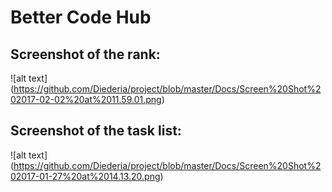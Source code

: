 # Better Code Hub

## Screenshot of the rank:
![alt text] (https://github.com/Diederia/project/blob/master/Docs/Screen%20Shot%202017-02-02%20at%2011.59.01.png)

## Screenshot of the task list:
![alt text] (https://github.com/Diederia/project/blob/master/Docs/Screen%20Shot%202017-01-27%20at%2014.13.20.png)
